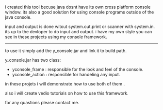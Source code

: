 i created this tool becuse java dosnt have its own cross platform console window.
its also a good solution for using console programs outside of the java console.

input and output is done witout system.out.print or scanner with system.in.
its up to the devloper to do input and output. i have my own style you can see
in these projects using my console framework.

----------------------------

to use it simply add the y_console.jar and link it to build path.

y_console.jar has two class:

- yconsole_frame : responsible for the look and feel of the console.
- yconsole_action : responsible for handeling any input.

in these projets i will demonstrate how to use both of them .

also i will create vedio tutorials on how to use this framework.

for any quastions please contact me.